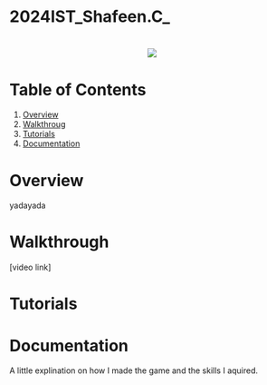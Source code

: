 # 2024IST_Shafeen.C_
<h1 align="center">
 <img src="https://github.com/user-attachments/assets/adfcc042-fba7-427b-adbb-7e60ec458206">

  <br />

# Table of Contents

1. [Overview](https://github.com/TempeHS/2024IST_Shaf.C_?tab=readme-ov-file#Overview)
2. [Walkthroug](https://github.com/TempeHS/2024IST_Shaf.C_?tab=readme-ov-file#Walkthrough)
3. [Tutorials](https://github.com/TempeHS/2024IST_Shaf.C_?tab=readme-ov-file#Tutorials)
4. [Documentation](https://github.com/TempeHS/2024IST_Shaf.C_?tab=readme-ov-file#Documentation)

# Overview

yadayada

# Walkthrough

[video link]

# Tutorials

# Documentation

A little explination on how I made the game and the skills I aquired.


